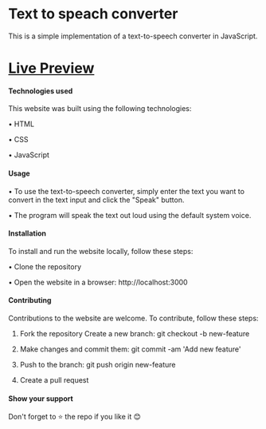 # Text to speach converter

This is a simple implementation of a text-to-speech converter in JavaScript. 


# [Live Preview](https://text-to-speach-converter.vercel.app/)


#### Technologies used


This website was built using the following technologies:

• HTML

• CSS

• JavaScript


#### Usage


• To use the text-to-speech converter, simply enter the text you want to convert in the text input and click the "Speak" button. 

• The program will speak the text out loud using the default system voice.


#### Installation


To install and run the website locally, follow these steps:

• Clone the repository

• Open the website in a browser: http://localhost:3000


#### Contributing


Contributions to the website are welcome. To contribute, follow these steps:

1. Fork the repository Create a new branch: git checkout -b new-feature

2. Make changes and commit them: git commit -am 'Add new feature'

3. Push to the branch: git push origin new-feature

4. Create a pull request


#### Show your support


Don't forget to ⭐ the repo if you like it 😊
